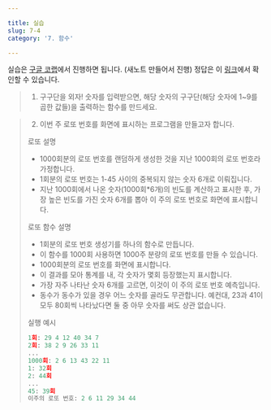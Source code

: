 ```yaml
---

title: 실습
slug: 7-4
category: '7. 함수'

---
```


실습은 [구글 코랩](https://colab.research.google.com/)에서 진행하면 됩니다. (새노트 만들어서 진행) 정답은 이 [링크](https://colab.research.google.com/drive/1OFSoUXLiB2zgtb_4OPZSxsNKwFpH198t?usp=sharing)에서 확인할 수 있습니다.

> 1. 구구단을 외자! 숫자를 입력받으면, 해당 숫자의 구구단(해당 숫자에 1~9를 곱한 값들)을 출력하는 함수를 만드세요.

> 2. 이번 주 로또 번호를 화면에 표시하는 프로그램을 만들고자 합니다.
>
> 로또 설명
>
> - 1000회분의 로또 번호를 랜덤하게 생성한 것을 지난 1000회의 로또 번호라 가정합니다.
> - 1회분의 로또 번호는 1-45 사이의 중복되지 않는 숫자 6개로 이뤄집니다.
> - 지난 1000회에서 나온 숫자(1000회*6개)의 빈도를 계산하고 표시한 후, 가장 높은 빈도를 가진 숫자 6개를 뽑아 이 주의 로또 번호로 화면에 표시합니다.
>
> 로또 함수 설명
>
> - 1회분의 로또 번호 생성기를 하나의 함수로 만듭니다.
> - 이 함수를 1000회 사용하면 1000주 분량의 로또 번호를 만들 수 있습니다.
> - 1000회분의 로또 번호를 화면에 표시합니다.
> - 이 결과를 모아 통계를 내, 각 숫자가 몇회 등장했는지 표시합니다.
> - 가장 자주 나타난 숫자 6개를 고르면, 이것이 이 주의 로또 번호 예측입니다.
> - 동수가 동수가 있을 경우 어느 숫자를 골라도 무관합니다. 예컨대, 23과 41이 모두 80회씩 나타났다면 둘 중 아무 숫자를 써도 상관 없습니다.
>
> 실행 예시
>```python
> 1회: 29 4 12 40 34 7
> 2회: 38 2 9 26 33 11
> ...
> 1000회: 2 6 13 43 22 11
> 1: 32회
> 2: 44회
> ...
> 45: 39회
> 이주의 로또 번호: 2 6 11 29 34 44
> ```
